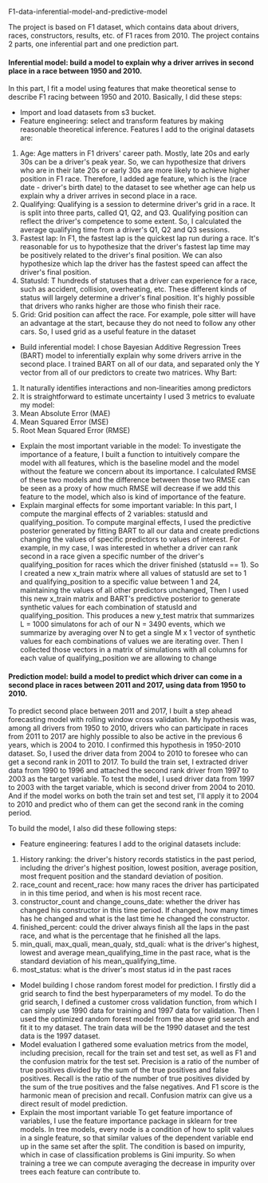 F1-data-inferential-model-and-predictive-model

The project is based on F1 dataset, which contains data about drivers, races, constructors, results, etc. of F1 races from 2010. The project contains 2 parts, one inferential part and one prediction part. 

#### Inferential model: build a model to explain why a driver arrives in second place in a race between 1950 and 2010. 
In this part, I fit a model using features that make theoretical sense to describe F1 racing between 1950 and 2010. Basically, I did these steps:
- Import and load datasets from s3 bucket.
- Feature engineering: select and transform features by making reasonable theoretical inference. Features I add to the original datasets are:
1. Age: Age matters in F1 drivers' career path. Mostly, late 20s and early 30s can be a driver's peak year. So, we can hypothesize that drivers who are in their late 20s or early 30s are more likely to achieve higher position in F1 race. Therefore, I added age feature, which is the (race date - driver's birth date) to the dataset to see whether age can help us explain why a driver arrives in second place in a race.
2. Qualifying: Qualifying is a session to determine driver's grid in a race. It is split into three parts, called Q1, Q2, and Q3. Qualifying position can reflect the driver's competence to some extent. So, I calculated the average qualifying time from a driver's Q1, Q2 and Q3 sessions.
3. Fastest lap: In F1, the fastest lap is the quickest lap run during a race. It's reasonable for us to hypothesize that the driver's fastest lap time may be positively related to the driver's final position. We can also hypothesize which lap the driver has the fastest speed can affect the driver's final position. 
4. StatusId: T hundreds of statuses that a driver can experience for a race, such as accident, collision, overheating, etc. These different kinds of status will largely determine a driver's final position. It's highly possible that drivers who ranks higher are those who finish their race. 
5. Grid: Grid position can affect the race. For example, pole sitter will have an advantage at the start, because they do not need to follow any other cars. So, I used grid as a useful feature in the dataset
- Build inferential model:
I chose Bayesian Additive Regression Trees (BART) model to inferentially explain why some drivers arrive in the second place. I trained BART on all of our data, and separated only the Y vector from all of our predictors to create two matrices.
Why Bart:
1.	It naturally identifies interactions and non-linearities among predictors
2.	It is straightforward to estimate uncertainty
I used 3 metrics to evaluate my model:
1.	Mean Absolute Error (MAE)
2.	Mean Squared Error (MSE)
3.	Root Mean Squared Error (RMSE)
- Explain the most important variable in the model:
To investigate the importance of a feature, I built a function to intuitively compare the model with all features, which is the baseline model and the model without the feature we concern about its importance. I calculated RMSE of these two models and the difference between those two RMSE can be seen as a proxy of how much RMSE will decrease if we add this feature to the model, which also is kind of importance of the feature.
- Explain marginal effects for some important variable:
In this part, I compute the marginal effects of 2 variables: statusId and qualifying_position. To compute marginal effects, I used the predictive posterior generated by fitting BART to all our data and create predictions changing the values of specific predictors to values of interest. For example, in my case, I was interested in whether a driver can rank second in a race given a specific number of the driver's qualifying_position for races which the driver finished (statusId == 1). So I created a new x_train matrix where all values of statusId are set to 1 and qualifying_position to a specific value between 1 and 24, maintaining the values of all other predictors unchanged, Then I used this new x_train matrix and BART's predictive posterior to generate synthetic values for each combination of statusId and qualifying_position. This produces a new y_test matrix that summarizes L = 1000 simulatons for ach of our N = 3490 events, which we summarize by averaging over N to get a single M x 1 vector of synthetic values for each combinations of values we are iterating over. Then I collected those vectors in a matrix of simulations with all columns for each value of qualifying_position we are allowing to change

#### Prediction model: build a model to predict which driver can come in a second place in races between 2011 and 2017, using data from 1950 to 2010.
To predict second place between 2011 and 2017, I built a step ahead forecasting model with rolling window cross validation. My hypothesis was, among all drivers from 1950 to 2010, drivers who can participate in races from 2011 to 2017 are highly possible to also be active in the previous 6 years, which is 2004 to 2010. I confirmed this hypothesis in 1950-2010 dataset. 
So, I used the driver data from 2004 to 2010 to foresee who can get a second rank in 2011 to 2017. To build the train set, I extracted driver data from 1990 to 1996 and attached the second rank driver from 1997 to 2003 as the target variable. To test the model, I used driver data from 1997 to 2003 with the target variable, which is second driver from 2004 to 2010. And if the model works on both the train set and test set, I'll apply it to 2004 to 2010 and predict who of them can get the second rank in the coming period.

To build the model, I also did these following steps:
- Feature engineering: features I add to the original datasets include:
1. History ranking: the driver's history records statistics in the past period, including the driver's highest position, lowest position, average position, most frequent position and the standard deviation of position.
2. race_count and recent_race: how many races the driver has participated in in this time period, and when is his most recent race.
3. constructor_count and change_couns_date: whether the driver has changed his constructor in this time period. If changed, how many times has he changed and what is the last time he changed the constructor.
4. finished_percent: could the driver always finish all the laps in the past race, and what is the percentage that he finished all the laps.
5. min_quali, max_quali, mean_qualy, std_quali: what is the driver's highest, lowest and average mean_qualifying_time in the past race, what is the standard deviation of his mean_qualifying_time.
6. most_status: what is the driver's most status id in the past races
- Model building
I chose random forest model for prediction. I firstly did a grid search to find the best hyperparameters of my model. To do the grid search, l defined a customer cross validation function, from which I can simply use 1990 data for training and 1997 data for validation.
Then I used the optimized random forest model from the above grid search and fit it to my dataset. The train data will be the 1990 dataset and the test data is the 1997 dataset. 
- Model evaluation
I gathered some evaluation metrics from the model, including precision, recall for the train set and test set, as well as F1 and the confusion matrix for the test set. Precision is a ratio of the number of true positives divided by the sum of the true positives and false positives. Recall is the ratio of the number of true positives divided by the sum of the true positives and the false negatives. And F1 score is the harmonic mean of precision and recall. Confusion matrix can give us a direct result of model prediction.
- Explain the most important variable
To get feature importance of variables, I use the feature importance package in sklearn for tree models. In tree models, every node is a condition of how to split values in a single feature, so that similar values of the dependent variable end up in the same set after the split. The condition is based on impurity, which in case of classification problems is Gini impurity. So when training a tree we can compute averaging the decrease in impurity over trees each feature can contribute to.
